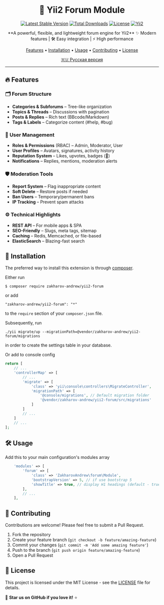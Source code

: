 

<div align="center">

# 🚀 Yii2 Forum Module  

[![Latest Stable Version](https://poser.pugx.org/zakharov-andrew/yii2-forum/v/stable)](https://packagist.org/packages/zakharov-andrew/yii2-forum)
[![Total Downloads](https://poser.pugx.org/zakharov-andrew/yii2-forum/downloads)](https://packagist.org/packages/zakharov-andrew/yii2-forum)
[![License](https://poser.pugx.org/zakharov-andrew/yii2-forum/license)](https://packagist.org/packages/zakharov-andrew/yii2-forum)
[![Yii2](https://img.shields.io/badge/Powered_by-Yii_Framework-green.svg?style=flat)](http://www.yiiframework.com/)

</div>

<p align="center">
**A powerful, flexible, and lightweight forum engine for Yii2**  
✨ Modern features | 🛠 Easy integration | ⚡ High performance  
</p>

<p align="center">
  <a href="#-features">Features</a> •
  <a href="#-installation">Installation</a> •
  <a href="#-usage">Usage</a> •
  <a href="#-contributing">Contributing</a> •
  <a href="#-license">License</a>
</p>

<p align="center">
  <a href="README.ru.md">🇷🇺 Русская версия</a>
</p>

---

## 🔥 **Features**  

### 🗂 **Forum Structure**  
- **Categories & Subforums** – Tree-like organization  
- **Topics & Threads** – Discussions with pagination  
- **Posts & Replies** – Rich text (BBcode/Markdown)  
- **Tags & Labels** – Categorize content (#help, #bug)  

### 👥 **User Management**  
- **Roles & Permissions** (RBAC) – Admin, Moderator, User  
- **User Profiles** – Avatars, signatures, activity history  
- **Reputation System** – Likes, upvotes, badges (🌟)  
- **Notifications** – Replies, mentions, moderation alerts  

### 🛡 **Moderation Tools**  
- **Report System** – Flag inappropriate content  
- **Soft Delete** – Restore posts if needed  
- **Ban Users** – Temporary/permanent bans  
- **IP Tracking** – Prevent spam attacks  

### ⚙ **Technical Highlights**  
- **REST API** – For mobile apps & SPA  
- **SEO-Friendly** – Slugs, meta tags, sitemap  
- **Caching** – Redis, Memcached, or file-based  
- **ElasticSearch** – Blazing-fast search  

## 🚀 Installation

The preferred way to install this extension is through [composer](http://getcomposer.org/download/).

Either run

```
$ composer require zakharov-andrew/yii2-forum
```
or add

```
"zakharov-andrew/yii2-forum": "*"
```

to the ```require``` section of your ```composer.json``` file.

Subsequently, run

```
./yii migrate/up --migrationPath=@vendor/zakharov-andrew/yii2-forum/migrations
```

in order to create the settings table in your database.

Or add to console config

```php
return [
    // ...
    'controllerMap' => [
        // ...
        'migrate' => [
            'class' => 'yii\console\controllers\MigrateController',
            'migrationPath' => [
                '@console/migrations', // Default migration folder
                '@vendor/zakharov-andrew/yii2-forum/src/migrations'
            ]
        ]
        // ...
    ]
    // ...
];
```

## 🛠 Usage

Add this to your main configuration's modules array

```php
    'modules' => [
        'forum' => [
            'class' => 'ZakharovAndrew\forum\Module',
            'bootstrapVersion' => 5, // if use bootstrap 5
            'showTitle' => true, // display H1 headings (default - true)
        ],
        // ...
    ],
```


## 👥 Contributing

Contributions are welcome! Please feel free to submit a Pull Request.

1. Fork the repository
2. Create your feature branch (`git checkout -b feature/amazing-feature`)
3. Commit your changes (`git commit -m 'Add some amazing feature'`)
4. Push to the branch (`git push origin feature/amazing-feature`)
5. Open a Pull Request

## 📄 License

This project is licensed under the MIT License - see the [LICENSE](LICENSE) file for details.

🚀 **Star us on GitHub if you love it!** ⭐️
